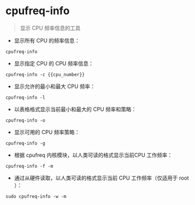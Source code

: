 # cpufreq-info

> 显示 CPU 频率信息的工具

- 显示所有 CPU 的频率信息：

`cpufreq-info`

- 显示指定 CPU 的 CPU 频率信息：

`cpufreq-info -c {{cpu_number}}`

- 显示允许的最小和最大 CPU 频率：

`cpufreq-info -l`

- 以表格格式显示当前最小和最大的 CPU 频率和策略：

`cpufreq-info -o`

- 显示可用的 CPU 频率策略：

`cpufreq-info -g`

- 根据 cpufreq 内核模块，以人类可读的格式显示当前CPU 工作频率：

`cpufreq-info -f -m`

- 通过从硬件读取，以人类可读的格式显示当前 CPU 工作频率（仅适用于 root ）：

`sudo cpufreq-info -w -m`

[#]: contributors: ([琳小梁]，[玉堂白鹤])